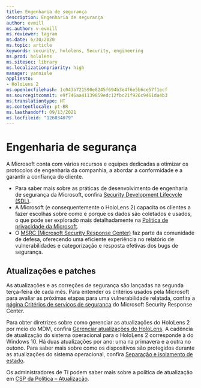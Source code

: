 ```yaml
---
title: Engenharia de segurança
description: Engenharia de segurança
author: evmill
ms.author: v-evmill
ms.reviewer: tagran
ms.date: 6/30/2020
ms.topic: article
keywords: security, hololens, Security, engineering
ms.prod: hololens
ms.sitesec: library
ms.localizationpriority: high
manager: yannisle
appliesto:
- HoloLens 2
ms.openlocfilehash: 1c043b721590e8245f694b3e4f6e5b6ce57f1ecf
ms.sourcegitcommit: e9f746aa41139859edc12fbc21f926c9461da4b3
ms.translationtype: HT
ms.contentlocale: pt-BR
ms.lasthandoff: 09/13/2021
ms.locfileid: "126034079"
---
```

# <a name="security-engineering"></a>Engenharia de segurança

A Microsoft conta com vários recursos e equipes dedicadas a otimizar os protocolos de engenharia da companhia, a abordar a conformidade e a garantir a confiança do cliente. 

  * Para saber mais sobre as práticas de desenvolvimento de engenharia de segurança da Microsoft, confira [Security Development Lifecycle (SDL)](https://www.microsoft.com/securityengineering/sdl).
  * A Microsoft (e consequentemente o HoloLens 2) capacita os clientes a fazer escolhas sobre como e porque os dados são coletados e usados, o que pode ser explorado mais detalhadamente na [Política de privacidade da Microsoft](https://privacy.microsoft.com/). 
  * O [MSRC (Microsoft Security Response Center)](https://www.microsoft.com/msrc) faz parte da comunidade de defesa, oferecendo uma eficiente experiência no relatório de vulnerabilidades e categorização e resposta efetivas dos bugs de segurança. 

## <a name="updates-and-patches"></a>Atualizações e patches

As atualizações e as correções de segurança são lançadas na segunda terça-feira de cada mês. Para entender os critérios usados pela Microsoft para avaliar as próximas etapas para uma vulnerabilidade relatada, confira a [página Critérios de serviços de segurança](https://www.microsoft.com/msrc/windows-security-servicing-criteria) do Microsoft Security Response Center. 

Para obter diretrizes sobre como gerenciar as atualizações do HoloLens 2 por meio do MDM, confira [Gerenciar atualizações do HoloLens](hololens-updates.md). A cadência de atualização do sistema operacional para o HoloLens 2 corresponde à do Windows 10. Há duas atualizações por ano: uma na primavera e a outra no outono. Para saber mais sobre como os dispositivos são protegidos durante as atualizações do sistema operacional, confira [Separação e isolamento de estado](security-state-separation-isolation.md). 

Os administradores de TI podem saber mais sobre a política de atualização em [CSP da Política – Atualização](/windows/client-management/mdm/policy-csp-update). 
